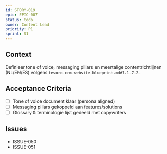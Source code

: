 ```yaml
---
id: STORY-019
epic: EPIC-007
status: todo
owner: Content Lead
priority: P1
sprint: S1
---
```


## Context
Definieer tone of voice, messaging pillars en meertalige contentrichtlijnen (NL/EN/ES) volgens `tesoro-crm-website-blueprint.md#7.1-7.2`.

## Acceptance Criteria
- [ ] Tone of voice document klaar (persona aligned)
- [ ] Messaging pillars gekoppeld aan features/solutions
- [ ] Glossary & terminologie lijst gedeeld met copywriters

## Issues
- ISSUE-050
- ISSUE-051
